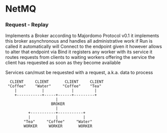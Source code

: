 # NetMQ

### Request - Replay

 Implements a Broker according to Majordomo Protocol v0.1
 it implements this broker asynchronous and handles all administrative work
 if Run is called it automatically will Connect to the endpoint given
 it however allows to alter that endpoint via Bind
 it registers any worker with its service
 it routes requests from clients to waiting workers offering the service the client has requested
 as soon as they become available

 Services can/must be requested with a request, a.k.a. data to process

      CLIENT     CLIENT       CLIENT     CLIENT
     "Coffee"    "Water"     "Coffee"    "Tea"
        |           |            |         |
        +-----------+-----+------+---------+
                          |
                        BROKER
                          |
              +-----------+-----------+
              |           |           |
            "Tea"     "Coffee"     "Water"
            WORKER     WORKER       WORKER
